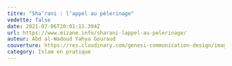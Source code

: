 ```yaml
---
titre: "Sha’rani : l’appel au pèlerinage"
vedette: false
date: 2021-07-06T20:01:11.394Z
url: https://www.mizane.info/sharani-lappel-au-pelerinage/
auteur: Abd al-Wadoud Yahya Gouraud
couverture: https://res.cloudinary.com/genesi-communication-design/image/upload/v1625601947/kaaba-3332814_960_720_d2xidh.jpg
category: Islam en pratique
---
```

